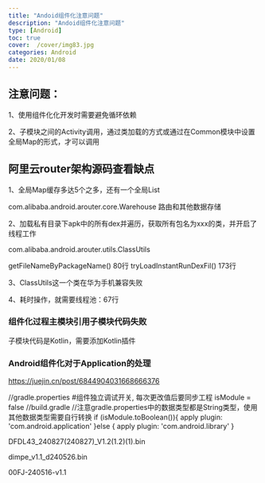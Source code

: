 ```yaml
---
title: "Andoid组件化注意问题"
description: "Andoid组件化注意问题"
type: [Android]
toc: true
cover:  /cover/img83.jpg
categories: Android
date: 2020/01/08
---
```


## 注意问题：
1、使用组件化化开发时需要避免循环依赖

2、子模块之间的Activity调用，通过类加载的方式或通过在Common模块中设置全局Map的形式，才可以调用
<!--more-->

## 阿里云router架构源码查看缺点

1、全局Map缓存多达5个之多，还有一个全局List

com.alibaba.android.arouter.core.Warehouse 路由和其他数据存储

2、加载私有目录下apk中的所有dex并遍历，获取所有包名为xxx的类，并开启了线程工作

com.alibaba.android.arouter.utils.ClassUtils

getFileNameByPackageName()  80行
tryLoadInstantRunDexFil()  173行

3、ClassUtils这一个类在华为手机兼容失败

4、耗时操作，就需要线程池：67行


### 组件化过程主模块引用子模块代码失败

子模块代码是Kotlin，需要添加Kotlin插件


### Android组件化对于Application的处理

https://juejin.cn/post/6844904031668666376


//gradle.properties
#组件独立调试开关, 每次更改值后要同步工程
isModule = false
//build.gradle
//注意gradle.properties中的数据类型都是String类型，使用其他数据类型需要自行转换
if (isModule.toBoolean()){
    apply plugin: 'com.android.application'
}else {
    apply plugin: 'com.android.library'
}




DFDL43_240827(240827)_V1.2(1.2)(1).bin

dimpe_v1.1_d240526.bin

00FJ-240516-v1.1

